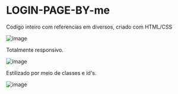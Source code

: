 # LOGIN-PAGE-BY-me
 
Codigo inteiro com referencias em diversos, criado com HTML/CSS

![image](https://user-images.githubusercontent.com/98820451/200975921-44dd9da3-0d4a-4588-89a2-1570d696c468.png)


Totalmente responsivo.

![image](https://user-images.githubusercontent.com/98820451/200976086-a9c912e0-1712-4979-a660-257af4cc6c2b.png)

Estilizado por meio de classes e id's.

![image](https://user-images.githubusercontent.com/98820451/200976160-752e0249-c11a-4320-b054-b6fd60022113.png)
